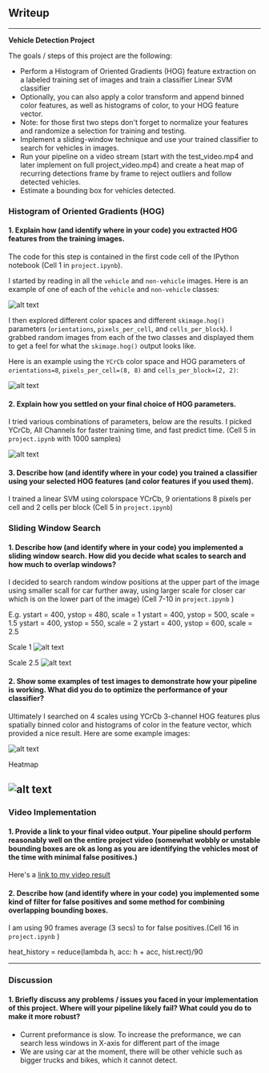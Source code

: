 ## Writeup 
---

**Vehicle Detection Project**

The goals / steps of this project are the following:

* Perform a Histogram of Oriented Gradients (HOG) feature extraction on a labeled training set of images and train a classifier Linear SVM classifier
* Optionally, you can also apply a color transform and append binned color features, as well as histograms of color, to your HOG feature vector. 
* Note: for those first two steps don't forget to normalize your features and randomize a selection for training and testing.
* Implement a sliding-window technique and use your trained classifier to search for vehicles in images.
* Run your pipeline on a video stream (start with the test_video.mp4 and later implement on full project_video.mp4) and create a heat map of recurring detections frame by frame to reject outliers and follow detected vehicles.
* Estimate a bounding box for vehicles detected.

[//]: # (Image References)
[image1]: ./output_images/car_not_car.png
[image2]: ./output_images/HOG_example.png
[imageHogPara]: ./output_images/HOG_Para.png
[image_s1]: ./output_images/scale_1.png
[image_s2_5]: ./output_images/scale_2_5.png
[image3]: ./output_images/sliding_window.png
[image4]: ./output_images/heatmap.png
[image5]: ./examples/bboxes_and_heat.png
[image6]: ./examples/labels_map.png
[image7]: ./examples/output_bboxes.png
[video1]: ./project_video_test.mp4


### Histogram of Oriented Gradients (HOG)

#### 1. Explain how (and identify where in your code) you extracted HOG features from the training images.

The code for this step is contained in the first code cell of the IPython notebook (Cell 1 in `project.ipynb`).  

I started by reading in all the `vehicle` and `non-vehicle` images.  Here is an example of one of each of the `vehicle` and `non-vehicle` classes:

![alt text][image1]

I then explored different color spaces and different `skimage.hog()` parameters (`orientations`, `pixels_per_cell`, and `cells_per_block`).  I grabbed random images from each of the two classes and displayed them to get a feel for what the `skimage.hog()` output looks like.

Here is an example using the `YCrCb` color space and HOG parameters of `orientations=8`, `pixels_per_cell=(8, 8)` and `cells_per_block=(2, 2)`:


![alt text][image2]

#### 2. Explain how you settled on your final choice of HOG parameters.

I tried various combinations of parameters, below are the results. I picked YCrCb, All Channels for faster training time, and fast predict time. (Cell 5 in `project.ipynb` with 1000 samples)

![alt text][imageHogPara]

#### 3. Describe how (and identify where in your code) you trained a classifier using your selected HOG features (and color features if you used them).

I trained a linear SVM using colorspace YCrCb, 9 orientations 8 pixels per cell and 2 cells per block (Cell 5 in `project.ipynb`)

### Sliding Window Search

#### 1. Describe how (and identify where in your code) you implemented a sliding window search.  How did you decide what scales to search and how much to overlap windows?

I decided to search random window positions at the upper part of the image using smaller scall for car further away, using larger scale for closer car which is on the lower part of the image) (Cell 7-10 in `project.ipynb` )

E.g.
ystart = 400, ystop = 480, scale = 1
ystart = 400, ystop = 500, scale = 1.5
ystart = 400, ystop = 550, scale = 2
ystart = 400, ystop = 600, scale = 2.5

Scale 1
![alt text][image_s1]

Scale 2.5
![alt text][image_s2_5]



#### 2. Show some examples of test images to demonstrate how your pipeline is working.  What did you do to optimize the performance of your classifier?

Ultimately I searched on 4 scales using YCrCb 3-channel HOG features plus spatially binned color and histograms of color in the feature vector, which provided a nice result.  Here are some example images:

![alt text][image3]

Heatmap

![alt text][image4]
---

### Video Implementation

#### 1. Provide a link to your final video output.  Your pipeline should perform reasonably well on the entire project video (somewhat wobbly or unstable bounding boxes are ok as long as you are identifying the vehicles most of the time with minimal false positives.)
Here's a [link to my video result](./project_video_test.mp4)


#### 2. Describe how (and identify where in your code) you implemented some kind of filter for false positives and some method for combining overlapping bounding boxes.

I am using 90 frames average (3 secs) to for false positives.(Cell 16 in `project.ipynb` )

heat_history = reduce(lambda h, acc: h + acc, hist.rect)/90

---

### Discussion

#### 1. Briefly discuss any problems / issues you faced in your implementation of this project.  Where will your pipeline likely fail?  What could you do to make it more robust?

* Current preformance is slow. To increase the preformance, we can search less windows in X-axis for different part of the image
* We are using car at the moment, there will be other vehicle such as bigger trucks and bikes, which it cannot detect.


